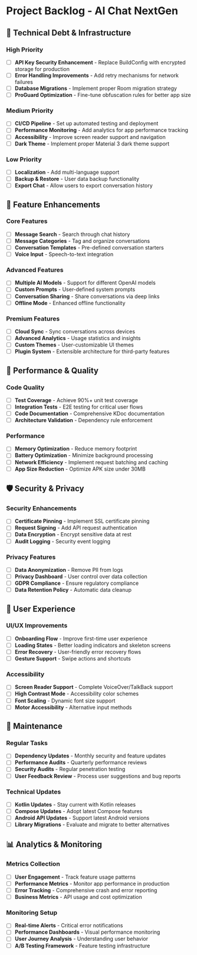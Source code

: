 # Project Backlog - AI Chat NextGen

## 🔧 Technical Debt & Infrastructure

### High Priority
- [ ] **API Key Security Enhancement** - Replace BuildConfig with encrypted storage for production
- [ ] **Error Handling Improvements** - Add retry mechanisms for network failures
- [ ] **Database Migrations** - Implement proper Room migration strategy
- [ ] **ProGuard Optimization** - Fine-tune obfuscation rules for better app size

### Medium Priority
- [ ] **CI/CD Pipeline** - Set up automated testing and deployment
- [ ] **Performance Monitoring** - Add analytics for app performance tracking
- [ ] **Accessibility** - Improve screen reader support and navigation
- [ ] **Dark Theme** - Implement proper Material 3 dark theme support

### Low Priority
- [ ] **Localization** - Add multi-language support
- [ ] **Backup & Restore** - User data backup functionality
- [ ] **Export Chat** - Allow users to export conversation history

## 🚀 Feature Enhancements

### Core Features
- [ ] **Message Search** - Search through chat history
- [ ] **Message Categories** - Tag and organize conversations
- [ ] **Conversation Templates** - Pre-defined conversation starters
- [ ] **Voice Input** - Speech-to-text integration

### Advanced Features
- [ ] **Multiple AI Models** - Support for different OpenAI models
- [ ] **Custom Prompts** - User-defined system prompts
- [ ] **Conversation Sharing** - Share conversations via deep links
- [ ] **Offline Mode** - Enhanced offline functionality

### Premium Features
- [ ] **Cloud Sync** - Sync conversations across devices
- [ ] **Advanced Analytics** - Usage statistics and insights
- [ ] **Custom Themes** - User-customizable UI themes
- [ ] **Plugin System** - Extensible architecture for third-party features

## 🎯 Performance & Quality

### Code Quality
- [ ] **Test Coverage** - Achieve 90%+ unit test coverage
- [ ] **Integration Tests** - E2E testing for critical user flows
- [ ] **Code Documentation** - Comprehensive KDoc documentation
- [ ] **Architecture Validation** - Dependency rule enforcement

### Performance
- [ ] **Memory Optimization** - Reduce memory footprint
- [ ] **Battery Optimization** - Minimize background processing
- [ ] **Network Efficiency** - Implement request batching and caching
- [ ] **App Size Reduction** - Optimize APK size under 30MB

## 🛡️ Security & Privacy

### Security Enhancements
- [ ] **Certificate Pinning** - Implement SSL certificate pinning
- [ ] **Request Signing** - Add API request authentication
- [ ] **Data Encryption** - Encrypt sensitive data at rest
- [ ] **Audit Logging** - Security event logging

### Privacy Features
- [ ] **Data Anonymization** - Remove PII from logs
- [ ] **Privacy Dashboard** - User control over data collection
- [ ] **GDPR Compliance** - Ensure regulatory compliance
- [ ] **Data Retention Policy** - Automatic data cleanup

## 📱 User Experience

### UI/UX Improvements
- [ ] **Onboarding Flow** - Improve first-time user experience
- [ ] **Loading States** - Better loading indicators and skeleton screens
- [ ] **Error Recovery** - User-friendly error recovery flows
- [ ] **Gesture Support** - Swipe actions and shortcuts

### Accessibility
- [ ] **Screen Reader Support** - Complete VoiceOver/TalkBack support
- [ ] **High Contrast Mode** - Accessibility color schemes
- [ ] **Font Scaling** - Dynamic font size support
- [ ] **Motor Accessibility** - Alternative input methods

## 🔄 Maintenance

### Regular Tasks
- [ ] **Dependency Updates** - Monthly security and feature updates
- [ ] **Performance Audits** - Quarterly performance reviews
- [ ] **Security Audits** - Regular penetration testing
- [ ] **User Feedback Review** - Process user suggestions and bug reports

### Technical Updates
- [ ] **Kotlin Updates** - Stay current with Kotlin releases
- [ ] **Compose Updates** - Adopt latest Compose features
- [ ] **Android API Updates** - Support latest Android versions
- [ ] **Library Migrations** - Evaluate and migrate to better alternatives

## 📊 Analytics & Monitoring

### Metrics Collection
- [ ] **User Engagement** - Track feature usage patterns
- [ ] **Performance Metrics** - Monitor app performance in production
- [ ] **Error Tracking** - Comprehensive crash and error reporting
- [ ] **Business Metrics** - API usage and cost optimization

### Monitoring Setup
- [ ] **Real-time Alerts** - Critical error notifications
- [ ] **Performance Dashboards** - Visual performance monitoring
- [ ] **User Journey Analysis** - Understanding user behavior
- [ ] **A/B Testing Framework** - Feature testing infrastructure
